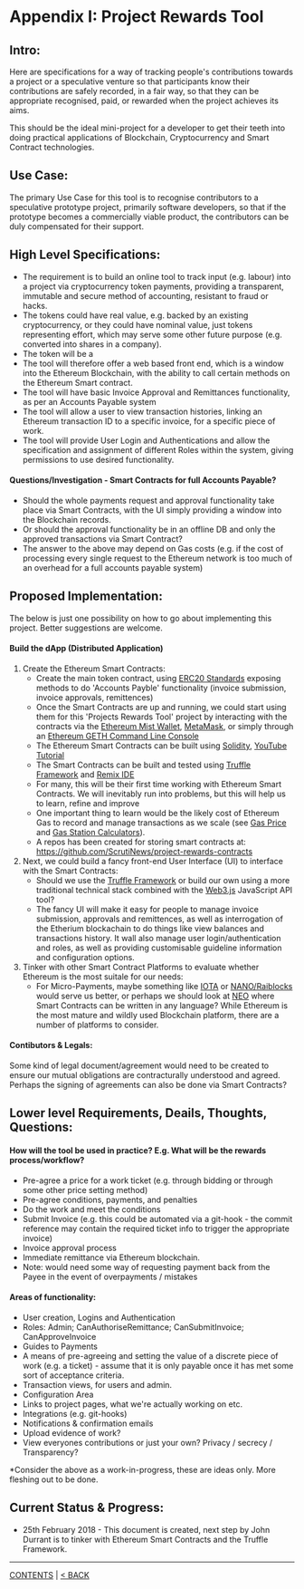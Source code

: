 # Appendix I: Project Rewards Tool

## Intro:
Here are specifications for a way of tracking people's contributions towards a project or a speculative venture so that participants know their contributions are safely recorded, in a fair way, so that they can be appropriate  recognised, paid, or rewarded when the project achieves its aims.

This should be the ideal mini-project for a developer to get their teeth into doing practical applications of Blockchain, Cryptocurrency and Smart Contract technologies.

## Use Case:
The primary Use Case for this tool is to recognise contributors to a speculative prototype project, primarily software developers, so that if the prototype becomes a commercially viable product, the contributors can be duly compensated for their support.

## High Level Specifications:

* The requirement is to build an online tool to track input (e.g. labour) into a project via cryptocurrency token payments, providing a transparent, immutable and secure method of accounting, resistant to fraud or hacks. 
* The tokens could have real value, e.g. backed by an existing cryptocurrency, or they could have nominal value, just tokens representing effort, which may serve some other future purpose (e.g. converted into shares in a company).
* The token will be a
* The tool will therefore offer a web based front end, which is a window into the Ethereum Blockchain, with the ability to call certain methods on the Ethereum Smart contract.
* The tool will have basic Invoice Approval and Remittances functionality, as per an Accounts Payable system
* The tool will allow a user to view transaction histories, linking an Ethereum transaction ID to a specific invoice, for a specific piece of work.
* The tool will provide User Login and Authentications and allow the specification and assignment of different Roles within the system, giving permissions to use desired functionality.


#### Questions/Investigation - Smart Contracts for full Accounts Payable?

* Should the whole payments request and approval functionality take place via Smart Contracts, with the UI simply providing a window into the Blockchain records.
* Or should the approval functionality be in an offline DB and only the approved transactions via Smart Contract?
* The answer to the above may depend on Gas costs (e.g. if the cost of processing every single request to the Ethereum network is too much of an overhead for a full accounts payable system)

## Proposed Implementation:
The below is just one possibility on how to go about implementing this project. Better suggestions are welcome.

#### Build the dApp (Distributed Application)
1. Create the Ethereum Smart Contracts:
   - Create the main token contract, using [ERC20 Standards](https://github.com/ethereum/EIPs/blob/master/EIPS/eip-20.md) exposing methods to do 'Accounts Payble' functionality (invoice submission, invoice approvals, remittences)
   - Once the Smart Contracts are up and running, we could start using them for this 'Projects Rewards Tool' project by interacting with the contracts via the [Ethereum Mist Wallet](https://github.com/ethereum/mist/releases), [MetaMask](https://metamask.io/), or simply through an [Ethereum GETH Command Line Console](https://github.com/ethereum/go-ethereum/wiki/Command-Line-Options)
   - The Ethereum Smart Contracts can be built using [Solidity](https://solidity.readthedocs.io/en/develop/), [YouTube Tutorial](https://www.youtube.com/channel/UCaWes1eWQ9TbzA695gl_PtA)
   - The Smart Contracts can be built and tested using [Truffle Framework](http://truffleframework.com/) and [Remix IDE](https://remix.ethereum.org/)
   - For many, this will be their first time working with Ethereum Smart Contracts. We will inevitably run into problems, but this will help us to learn, refine and improve
   - One important thing to learn would be the likely cost of Ethereum Gas to record and manage transactions as we scale (see [Gas Price](https://etherscan.io/chart/gasprice) and [Gas Station Calculators](https://ethgasstation.info/)).
   - A repos has been created for storing smart contracts at: https://github.com/ScrutiNews/project-rewards-contracts
1. Next, we could build a fancy front-end User Interface (UI) to interface with the Smart Contracts:
   - Should we use the [Truffle Framework](http://truffleframework.com/) or build our own using a more traditional technical stack combined with the [Web3.js](https://github.com/ethereum/web3.js/) JavaScript API tool?
   - The fancy UI will make it easy for people to manage invoice submission, approvals and remittences, as well as interrogation of the Etherium blockachain to do things like view balances and transactions history. It wall also manage user login/authentication and roles, as well as providing customisable guideline information and configuration options.
1. Tinker with other Smart Contract Platforms to evaluate whether Ethereum is the most suitale for our needs:
   - For Micro-Payments, maybe something like [IOTA](https://iota.org/) or [NANO/Raiblocks](https://raiblocks.net/) would serve us better, or perhaps we should look at [NEO](https://neo.org/) where Smart Contracts can be written in any language? While Ethereum is the most mature and wildly used Blockchain platform, there are a number of platforms to consider.
   
#### Contibutors & Legals:
Some kind of legal document/agreement would need to be created to ensure our mutual obligations are contracturally understood and agreed.  Perhaps the signing of agreements can also be done via Smart Contracts?


## Lower level Requirements, Deails, Thoughts, Questions:

#### How will the tool be used in practice? E.g. What will be the rewards process/workflow?

* Pre-agree a price for a work ticket (e.g. through bidding or through some other price setting method)
* Pre-agree conditions, payments, and penalties
* Do the work and meet the conditions
* Submit Invoice (e.g. this could be automated via a git-hook - the commit reference may contain the required ticket info to trigger the appropriate invoice)
* Invoice approval process 
* Immediate remittance via Ethereum blockchain.
* Note: would need some way of requesting payment back from the Payee in the event of overpayments / mistakes


#### Areas of functionality:
* User creation, Logins and Authentication
* Roles: Admin; CanAuthoriseRemittance; CanSubmitInvoice; CanApproveInvoice
* Guides to Payments
* A means of pre-agreeing and setting the value of a discrete piece of work (e.g. a ticket) - assume that it is only payable once it has met some sort of acceptance criteria.
* Transaction views, for users and admin.
* Configuration Area
* Links to project pages, what we're actually working on etc.
* Integrations (e.g. git-hooks)
* Notifications & confirmation emails
* Upload evidence of work?
* View everyones contributions or just your own? Privacy / secrecy / Transparency?

*Consider the above as a work-in-progress, these are ideas only. More fleshing out to be done.

## Current Status & Progress:
* 25th February 2018 - This document is created, next step by John Durrant is to tinker with Ethereum Smart Contracts and the Truffle Framework.



----------
[CONTENTS](README.md) | [< BACK](references.md)
